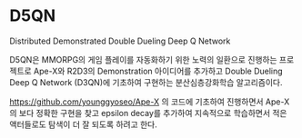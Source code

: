 # D5QN 

Distributed Demonstrated Double Dueling Deep Q Network 

D5QN은 MMORPG의 게임 플레이를 자동화하기 위한 노력의 일환으로 진행하는 프로젝트로 
Ape-X와 R2D3의 Demonstration 아이디어를 추가하고 Double Dueling Deep Q Network (D3QN)에 
기초하여 구현하는 분산심층강화학습 알고리즘이다. 

https://github.com/younggyoseo/Ape-X 의 코드에 기초하여 진행하면서 
Ape-X의 보다 정확한 구현을 찾고 epsilon decay를 추가하여 
지속적으로 학습하면서 적은 액터들로도 탐색이 더 잘  되도록 하려고 한다. 

